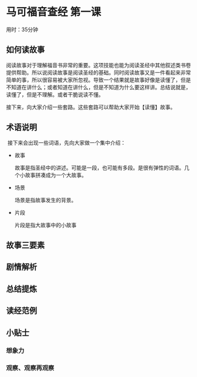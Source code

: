 # 马可福音查经 第一课

用时：35分钟

## 如何读故事

​	阅读故事对于理解福音书非常的重要。这项技能也能为阅读圣经中其他叙述类书卷提供帮助。所以说阅读故事是阅读圣经的基础。同时阅读故事又是一件看起来非常简单的事，所以很容易被大家所忽视。导致一个结果就是故事好像是读懂了，但是不知道在讲什么；或者知道在讲什么，但是不知道为什么要这样讲。总结说就是，读懂了，但是不理解。或者干脆说读不懂。

​	接下来，向大家介绍一些套路。这些套路可以帮助大家开始【读懂】故事。

## 术语说明

​	接下来会出现一些词语，先向大家做一个集中介绍：

- 故事

  故事是指圣经中的讲述。可能是一段，也可能有多段。是很有弹性的词语。几个小故事拼凑成为一个大故事。

- 场景

  场景是指故事发生的背景。

- 片段

  片段是指大故事中的小故事

## 故事三要素

## 剧情解析

## 总结提炼

## 读经范例

## 小贴士

### 想象力

### 观察、观察再观察

